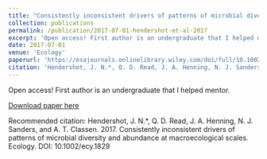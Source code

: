 ```yaml
---
title: "Consistently inconsistent drivers of patterns of microbial diversity and abundance at macroecological scales"
collection: publications
permalink: /publication/2017-07-01-hendershot-et-al-2017
excerpt: 'Open access! First author is an undergraduate that I helped mentor.'
date: 2017-07-01
venue: 'Ecology'
paperurl: 'https://esajournals.onlinelibrary.wiley.com/doi/full/10.1002/ecy.1829'
citation: 'Hendershot, J. N.*, Q. D. Read, J. A. Henning, N. J. Sanders, and A. T. Classen. 2017. Consistently inconsistent drivers of patterns of microbial diversity and abundance at macroecological scales. Ecology. DOI: 10.1002/ecy.1829'
---
```

Open access! First author is an undergraduate that I helped mentor.

[Download paper here](https://esajournals.onlinelibrary.wiley.com/doi/full/10.1002/ecy.1829)

Recommended citation: Hendershot, J. N.*, Q. D. Read, J. A. Henning, N. J. Sanders, and A. T. Classen. 2017. Consistently inconsistent drivers of patterns of microbial diversity and abundance at macroecological scales. Ecology. DOI: 10.1002/ecy.1829